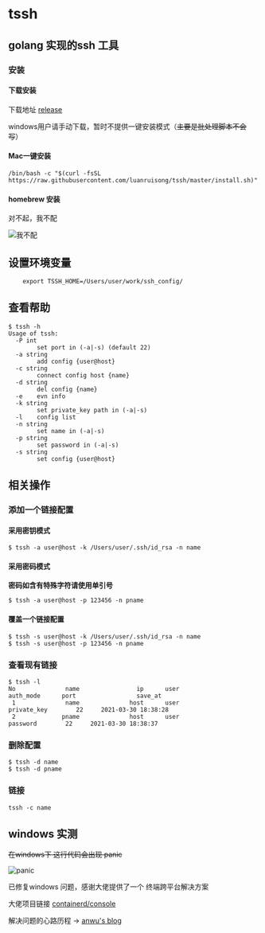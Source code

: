 # tssh

## golang 实现的ssh 工具

### 安装 

#### 下载安装 

下载地址 [release](https://github.com/luanruisong/tssh/releases/)

windows用户请手动下载，暂时不提供一键安装模式（~~主要是批处理脚本不会写~~）

#### Mac一键安装

```shell
/bin/bash -c "$(curl -fsSL https://raw.githubusercontent.com/luanruisong/tssh/master/install.sh)"
```

#### homebrew 安装

对不起，我不配

![我不配](https://blog-img.luanruisong.com/blog/img/20210330204817.png)

## 设置环境变量

```shell
    export TSSH_HOME=/Users/user/work/ssh_config/
```

## 查看帮助

```shell
$ tssh -h
Usage of tssh:
  -P int
    	set port in (-a|-s) (default 22)
  -a string
    	add config {user@host}
  -c string
    	connect config host {name}
  -d string
    	del config {name}
  -e	evn info
  -k string
    	set private_key path in (-a|-s)
  -l	config list
  -n string
    	set name in (-a|-s)
  -p string
    	set password in (-a|-s)
  -s string
    	set config {user@host}
```

## 相关操作

### 添加一个链接配置

#### 采用密钥模式

```shell
$ tssh -a user@host -k /Users/user/.ssh/id_rsa -n name
```

#### 采用密码模式

**密码如含有特殊字符请使用单引号**

```shell
$ tssh -a user@host -p 123456 -n pname
```

#### 覆盖一个链接配置

```shell
$ tssh -s user@host -k /Users/user/.ssh/id_rsa -n name
$ tssh -s user@host -p 123456 -n pname
```

### 查看现有链接

```shell
$ tssh -l
No              name                ip      user               auth_mode      port                 save_at
 1              name              host      user             private_key        22     2021-03-30 18:38:28
 2             pname              host      user                password        22     2021-03-30 18:38:37
```

### 删除配置

```shell
$ tssh -d name
$ tssh -d pname
```

### 链接

```shell
tssh -c name
```


## windows 实测

~~在windows下 这行代码会出现 panic~~

![panic](https://blog-img.luanruisong.com/blog/img/20210330183152.png)

已修复windows 问题，感谢大佬提供了一个 终端跨平台解决方案

大佬项目链接 [containerd/console](https://github.com/containerd/console)

解决问题的心路历程 -> [anwu's blog](https://luanruisong.com/post/golang/tssh/)